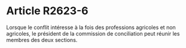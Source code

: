 # Article R2623-6

  
Lorsque le conflit intéresse à la fois des professions agricoles et non agricoles, le président de la commission de conciliation peut réunir les membres des deux sections.